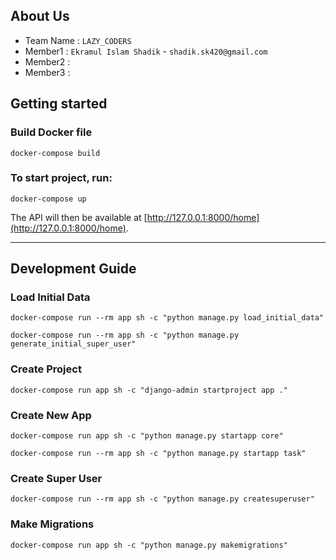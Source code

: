 ## About Us
- Team Name : `LAZY_CODERS`
- Member1 : `Ekramul Islam Shadik` - `shadik.sk420@gmail.com`
- Member2 : 
- Member3 :

## Getting started

### Build Docker file
```
docker-compose build
```




### To start project, run:
```
docker-compose up
```

The API will then be available at [http://127.0.0.1:8000/home](http://127.0.0.1:8000/home).

---

## Development Guide

### Load Initial Data
```
docker-compose run --rm app sh -c "python manage.py load_initial_data"
```
```
docker-compose run --rm app sh -c "python manage.py generate_initial_super_user"
```

### Create Project
```
docker-compose run app sh -c "django-admin startproject app ."
```

### Create New App
```
docker-compose run app sh -c "python manage.py startapp core"
```
```
docker-compose run --rm app sh -c "python manage.py startapp task"
```

### Create Super User
```
docker-compose run --rm app sh -c "python manage.py createsuperuser"
```

### Make Migrations
```
docker-compose run app sh -c "python manage.py makemigrations"
```
